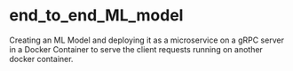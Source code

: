# end_to_end_ML_model
Creating an ML Model and deploying it as a microservice on a gRPC server in a Docker Container to serve the client requests running on another docker container.
